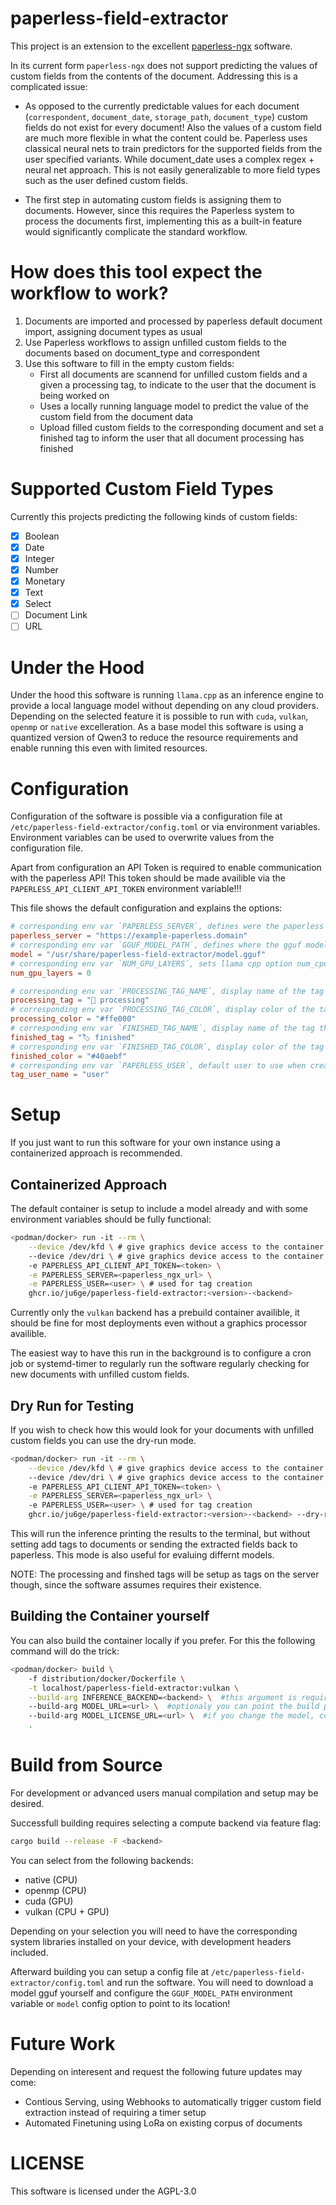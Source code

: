 paperless-field-extractor
=========================

This project is an extension to the excellent [paperless-ngx](https://github.com/paperless-ngx/paperless-ngx) software.

In its current form `paperless-ngx` does not support predicting the values of custom fields from the contents of the document. Addressing this is a complicated issue:

- As opposed to the currently predictable values for each document (`correspondent`, `document_date`, `storage_path`, `document_type`) custom fields do not exist for every document! 
Also the values of a custom field are much more flexible in what the content could be. Paperless uses classical neural nets to train predictors for the supported fields from the user specified 
variants. While document_date uses a complex regex + neural net approach. This is not easily generalizable to more field types such as the user defined custom fields.

- The first step in automating custom fields is assigning them to documents. However, since this requires the Paperless system to process the documents first, implementing this as a built-in feature would significantly complicate the standard workflow.

# How does this tool expect the workflow to work?

1. Documents are imported and processed by paperless default document import, assigning document types as usual
2. Use Paperless workflows to assign unfilled custom fields to the documents based on document_type and correspondent
3. Use this software to fill in the empty custom fields:
   - First all documents are scannend for unfilled custom fields and a given a processing tag, to indicate to the user that the document is being worked on
   - Uses a locally running language model to predict the value of the custom field from the document data
   - Upload filled custom fields to the corresponding document and set a finished tag to inform the user that all document processing has finished
   
# Supported Custom Field Types

Currently this projects predicting the following kinds of custom fields:
- [x] Boolean
- [x] Date
- [x] Integer
- [x] Number
- [x] Monetary
- [x] Text
- [x] Select
- [ ] Document Link
- [ ] URL

# Under the Hood

Under the hood this software is running `llama.cpp` as an inference engine to provide a local language model without depending on any cloud providers. Depending on the selected feature it is possible to run
with `cuda`, `vulkan`, `openmp` or `native` excelleration.
As a base model this software is using a quantized version of Qwen3 to reduce the resource requirements and enable running this even with limited resources.

# Configuration

Configuration of the software is possible via a configuration file at `/etc/paperless-field-extractor/config.toml` or via environment variables. Environment variables can be used to overwrite values from the configuration file.

Apart from configuration an API Token is required to enable communication with the paperless API! This token should be made availible via the `PAPERLESS_API_CLIENT_API_TOKEN` environment variable!!!

This file shows the default configuration and explains the options:
``` toml
# corresponding env var `PAPERLESS_SERVER`, defines were the paperless instnace is reachable
paperless_server = "https://example-paperless.domain"
# corresponding env var `GGUF_MODEL_PATH`, defines where the gguf model file is located
model = "/usr/share/paperless-field-extractor/model.gguf"
# corresponding env var `NUM_GPU_LAYERS`, sets llama cpp option num_cpu_layers when initializing the inference backend zero here means unlimited
num_gpu_layers = 0

# corresponding env var `PROCESSING_TAG_NAME`, display name of the tag that is show when a document is being processed
processing_tag = "🧠 processing"
# corresponding env var `PROCESSING_TAG_COLOR`, display color of the tag that is show when a document is being processed
processing_color = "#ffe000"
# corresponding env var `FINISHED_TAG_NAME`, display name of the tag that is show when a document has been fully processed
finished_tag = "🏷️ finished"
# corresponding env var `FINISHED_TAG_COLOR`, display color of the tag that is show when a document has been fully processed
finished_color = "#40aebf"
# corresponding env var `PAPERLESS_USER`, default user to use when creating processing and finshed tags on inital connection
tag_user_name = "user"
```

# Setup

If you just want to run this software for your own instance using a containerized approach is recommended. 

## Containerized Approach

The default container is setup to include a model already and with some environment variables should be fully functional:

``` sh
<podman/docker> run -it --rm \
    --device /dev/kfd \ # give graphics device access to the container
    --device /dev/dri \ # give graphics device access to the container
    -e PAPERLESS_API_CLIENT_API_TOKEN=<token> \
    -e PAPERLESS_SERVER=<paperless_ngx_url> \
    -e PAPERLESS_USER=<user> \ # used for tag creation
    ghcr.io/ju6ge/paperless-field-extractor:<version>-<backend>
```

Currently only the `vulkan` backend has a prebuild container availible, it should be fine for most deployments even without a graphics processor availible.

The easiest way to have this run in the background is to configure a cron job or systemd-timer to regularly run the software regularly checking for new documents with unfilled custom fields.

## Dry Run for Testing

If you wish to check how this would look for your documents with unfilled custom fields you can use the dry-run mode.

``` sh
<podman/docker> run -it --rm \
    --device /dev/kfd \ # give graphics device access to the container
    --device /dev/dri \ # give graphics device access to the container
    -e PAPERLESS_API_CLIENT_API_TOKEN=<token> \
    -e PAPERLESS_SERVER=<paperless_ngx_url> \ 
    -e PAPERLESS_USER=<user> \ # used for tag creation
    ghcr.io/ju6ge/paperless-field-extractor:<version>-<backend> --dry-run
```

This will run the inference printing the results to the terminal, but without setting add tags to documents or sending the extracted fields back to paperless. This mode is also useful for evaluing differnt
models.

NOTE: The processing and finshed tags will be setup as tags on the server though, since the software assumes requires their existence.

## Building the Container yourself

You can also build the container locally if you prefer. For this the following command will do the trick:

``` sh
<podman/docker> build \
    -f distribution/docker/Dockerfile \
    -t localhost/paperless-field-extractor:vulkan \
    --build-arg INFERENCE_BACKEND=<backend> \  #this argument is required to select the compute backend, cuda is currenly not supported by the docker build 
    --build-arg MODEL_URL=<url> \  #optionaly you can point the build process to include a different gguf model by providing a download url
    --build-arg MODEL_LICENSE_URL=<url> \  #if you change the model, consider including its license in the container build 
    .
```

# Build from Source

For development or advanced users manual compilation and setup may be desired.

Successfull building requires selecting a compute backend via feature flag:

``` sh
cargo build --release -F <backend>
```

You can select from the following backends:
- native (CPU)
- openmp (CPU)
- cuda (GPU)
- vulkan (CPU + GPU)

Depending on your selection you will need to have the corresponding system libraries installed on your device, with development headers included.

Afterward building you can setup a config file at `/etc/paperless-field-extractor/config.toml` and run the software. 
You will need to download a model gguf yourself and configure the `GGUF_MODEL_PATH` environment variable or `model` config option to point to its location!

# Future Work

Depending on interesent and request the following future updates may come:
- Contious Serving, using Webhooks to automatically trigger custom field extraction instead of requiring a timer setup
- Automated Finetuning using LoRa on existing corpus of documents

# LICENSE

This software is licensed under the AGPL-3.0
